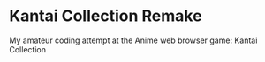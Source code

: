 # Kantai Collection Remake
 My amateur coding attempt at the Anime web browser game: Kantai Collection
